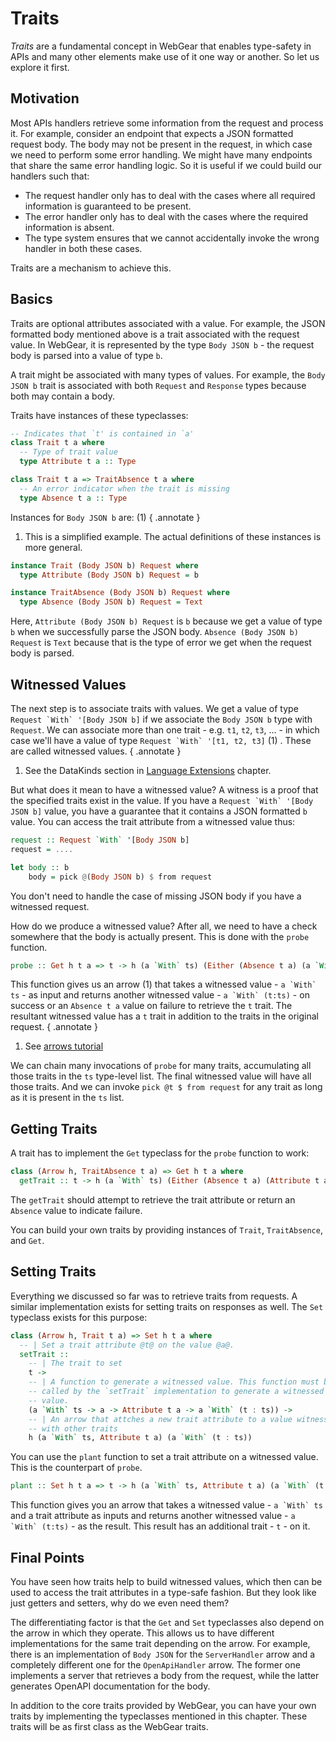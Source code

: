 # Traits

*Traits* are a fundamental concept in WebGear that enables type-safety in APIs and many other elements make use of it
one way or another. So let us explore it first.

## Motivation

Most APIs handlers retrieve some information from the request and process it. For example, consider an endpoint that
expects a JSON formatted request body. The body may not be present in the request, in which case we need to perform some
error handling. We might have many endpoints that share the same error handling logic. So it is useful if we could build
our handlers such that:

* The request handler only has to deal with the cases where all required information is guaranteed to be present.
* The error handler only has to deal with the cases where the required information is absent.
* The type system ensures that we cannot accidentally invoke the wrong handler in both these cases.

Traits are a mechanism to achieve this.

## Basics

Traits are optional attributes associated with a value. For example, the JSON formatted body mentioned above is a trait
associated with the request value. In WebGear, it is represented by the type `Body JSON b` - the request body is parsed
into a value of type `b`.

A trait might be associated with many types of values. For example, the `Body JSON b` trait is associated with both
`Request` and `Response` types because both may contain a body.

Traits have instances of these typeclasses:

```haskell
-- Indicates that `t' is contained in `a'
class Trait t a where
  -- Type of trait value
  type Attribute t a :: Type

class Trait t a => TraitAbsence t a where
  -- An error indicator when the trait is missing
  type Absence t a :: Type
```

Instances for `Body JSON b` are: (1)
{ .annotate }

1. This is a simplified example. The actual definitions of these instances is more general.

```haskell
instance Trait (Body JSON b) Request where
  type Attribute (Body JSON b) Request = b

instance TraitAbsence (Body JSON b) Request where
  type Absence (Body JSON b) Request = Text
```

Here, `Attribute (Body JSON b) Request` is `b` because we get a value of type `b` when we successfully parse the JSON
body. `Absence (Body JSON b) Request` is `Text` because that is the type of error we get when the request body is parsed.

## Witnessed Values

The next step is to associate traits with values. We get a value of type ``Request `With` '[Body JSON b]`` if we
associate the `Body JSON b` type with `Request`. We can associate more than one trait - e.g. `t1`, `t2`, `t3`, ... - in
which case we'll have a value of type ``Request `With` '[t1, t2, t3]`` (1) . These are called witnessed values.
{ .annotate }

1. See the DataKinds section in [Language Extensions](../reference/language-extensions.md#datakinds) chapter.

But what does it mean to have a witnessed value? A witness is a proof that the specified traits exist in the value. If you
have a ``Request `With` '[Body JSON b]`` value, you have a guarantee that it contains a JSON formatted `b` value. You can
access the trait attribute from a witnessed value thus:

```haskell
request :: Request `With` '[Body JSON b]
request = ....

let body :: b
    body = pick @(Body JSON b) $ from request
```

You don't need to handle the case of missing JSON body if you have a witnessed request.

How do we produce a witnessed value? After all, we need to have a check somewhere that the body is actually
present. This is done with the `probe` function.

```haskell
probe :: Get h t a => t -> h (a `With` ts) (Either (Absence t a) (a `With` (t : ts)))
```

This function gives us an arrow (1) that takes a witnessed value - ``a `With` ts`` - as input and returns another
witnessed value - ``a `With` (t:ts)`` - on success or an `Absence t a` value on failure to retrieve the `t` trait. The
resultant witnessed value has a `t` trait in addition to the traits in the original request.
{ .annotate }

1. See [arrows tutorial](../reference/arrows-tutorial.md)

We can chain many invocations of `probe` for many traits, accumulating all those traits in the `ts` type-level list. The
final witnessed value will have all those traits. And we can invoke `pick @t $ from request` for any trait as long as it
is present in the `ts` list.

## Getting Traits

A trait has to implement the `Get` typeclass for the `probe` function to work:

```haskell
class (Arrow h, TraitAbsence t a) => Get h t a where
  getTrait :: t -> h (a `With` ts) (Either (Absence t a) (Attribute t a))
```

The `getTrait` should attempt to retrieve the trait attribute or return an `Absence` value to indicate failure.

You can build your own traits by providing instances of `Trait`, `TraitAbsence`, and `Get`.

## Setting Traits

Everything we discussed so far was to retrieve traits from requests. A similar implementation exists for setting traits
on responses as well. The `Set` typeclass exists for this purpose:

```haskell
class (Arrow h, Trait t a) => Set h t a where
  -- | Set a trait attribute @t@ on the value @a@.
  setTrait ::
    -- | The trait to set
    t ->
    -- | A function to generate a witnessed value. This function must be
    -- called by the `setTrait` implementation to generate a witnessed
    -- value.
    (a `With` ts -> a -> Attribute t a -> a `With` (t : ts)) ->
    -- | An arrow that attches a new trait attribute to a value witnessed
    -- with other traits
    h (a `With` ts, Attribute t a) (a `With` (t : ts))
```

You can use the `plant` function to set a trait attribute on a witnessed value. This is the counterpart of `probe`.

```haskell
plant :: Set h t a => t -> h (a `With` ts, Attribute t a) (a `With` (t : ts))
```

This function gives you an arrow that takes a witnessed value - ``a `With` ts`` and a trait attribute as inputs and returns
another witnessed value - ``a `With` (t:ts)`` - as the result. This result has an additional trait - `t` - on it.

## Final Points

You have seen how traits help to build witnessed values, which then can be used to access the trait attributes in a
type-safe fashion. But they look like just getters and setters, why do we even need them?

The differentiating factor is that the `Get` and `Set` typeclasses also depend on the arrow in which they operate. This
allows us to have different implementations for the same trait depending on the arrow. For example, there is an
implementation of `Body JSON` for the `ServerHandler` arrow and a completely different one for the `OpenApiHandler`
arrow. The former one implements a server that retrieves a body from the request, while the latter generates OpenAPI
documentation for the body.

In addition to the core traits provided by WebGear, you can have your own traits by implementing the typeclasses
mentioned in this chapter. These traits will be as first class as the WebGear traits.
